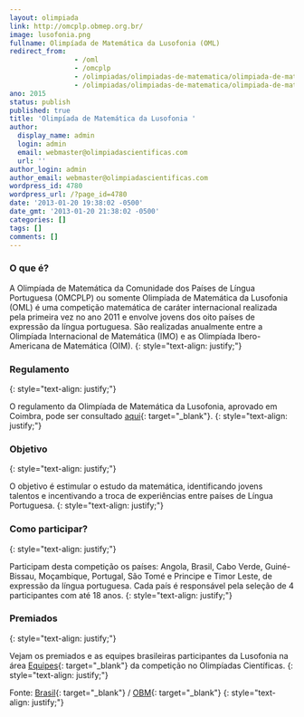 ```yaml
---
layout: olimpiada 
link: http://omcplp.obmep.org.br/
image: lusofonia.png 
fullname: Olimpíada de Matemática da Lusofonia (OML) 
redirect_from: 
                - /oml
                - /omcplp
                - /olimpiadas/olimpiadas-de-matematica/olimpiada-de-matematica-da-lusofonia
                - /olimpiadas/olimpiadas-de-matematica/olimpiada-de-matematica-da-lusofonia/
ano: 2015
status: publish
published: true
title: 'Olimpíada de Matemática da Lusofonia '
author:
  display_name: admin
  login: admin
  email: webmaster@olimpiadascientificas.com
  url: ''
author_login: admin
author_email: webmaster@olimpiadascientificas.com
wordpress_id: 4780
wordpress_url: /?page_id=4780
date: '2013-01-20 19:38:02 -0500'
date_gmt: '2013-01-20 21:38:02 -0500'
categories: []
tags: []
comments: []
---
```


### O que é?



A Olimpíada de Matemática da Comunidade dos Países de Língua Portuguesa (OMCPLP) ou somente Olimpíada de Matemática da Lusofonia (OML) é uma competição matemática de caráter internacional realizada pela primeira vez no
ano 2011 e envolve jovens dos oito países de expressão da língua portuguesa. São realizadas anualmente entre a Olimpíada Internacional de Matemática (IMO) e as Olimpíada Ibero-Americana de Matemática (OIM).
{: style="text-align: justify;"}



### Regulamento
{: style="text-align: justify;"}



O regulamento da Olimpíada de Matemática da Lusofonia, aprovado em Coimbra, pode ser consultado [aqui][2]{: target="_blank"}.
{: style="text-align: justify;"}



### Objetivo
{: style="text-align: justify;"}



O objetivo é estimular o estudo da matemática, identificando jovens talentos e incentivando a troca de experiências entre países de Língua Portuguesa.
{: style="text-align: justify;"}



### Como participar?
{: style="text-align: justify;"}



Participam desta competição os países: Angola, Brasil, Cabo Verde, Guiné-Bissau, Moçambique, Portugal, São Tomé e Principe e Timor Leste, de expressão da língua portuguesa. Cada país é responsável pela seleção de 4
participantes com até 18 anos.
{: style="text-align: justify;"}



### Premiados
{: style="text-align: justify;"}



Vejam os premiados e as equipes brasileiras participantes da Lusofonia na área [Equipes][3]{: target="_blank"} da competição no Olimpíadas Científicas.
{: style="text-align: justify;"}



Fonte: [Brasil][4]{: target="_blank"} / [OBM][1]{: target="_blank"}
{: style="text-align: justify;"}





[1]: http://www.obm.org.br/opencms/competicoes/internacionais/lusofonia.html "Lusofonia"
[2]: http://www.uc.pt/fctuc/dmat/oml/Regulamento "Regulamento"
[3]: /equipes-brasileiras/matematica/lusofonia/ "Equipes Brasileira"
[4]: http://www.brasil.gov.br/noticias/arquivos/2012/07/31/brasil-conquista-o-primeiro-lugar-nas-olimpiadas-de-matematica "Brasil"
